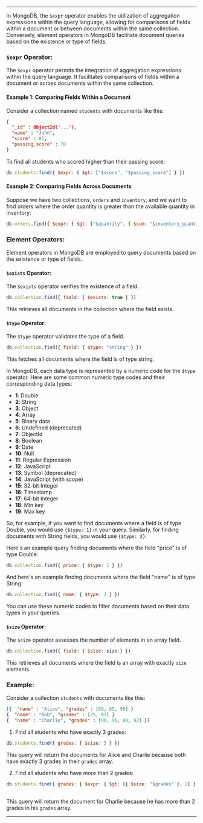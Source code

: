 
---

In MongoDB, the `$expr` operator enables the utilization of aggregation expressions within the query language, allowing for comparisons of fields within a document or between documents within the same collection. Conversely, element operators in MongoDB facilitate document queries based on the existence or type of fields.

### `$expr` Operator:

The `$expr` operator permits the integration of aggregation expressions within the query language. It facilitates comparisons of fields within a document or across documents within the same collection.

#### Example 1: Comparing Fields Within a Document

Consider a collection named `students` with documents like this:

```json
{ 
  "_id" : ObjectId("..."), 
  "name" : "John", 
  "score" : 85, 
  "passing_score" : 70 
}
```

To find all students who scored higher than their passing score:

```javascript
db.students.find({ $expr: { $gt: ["$score", "$passing_score"] } })
```

#### Example 2: Comparing Fields Across Documents

Suppose we have two collections, `orders` and `inventory`, and we want to find orders where the order quantity is greater than the available quantity in inventory:

```javascript
db.orders.find({ $expr: { $gt: ["$quantity", { $sum: "$inventory_quantity" }] } })
```

### Element Operators:

Element operators in MongoDB are employed to query documents based on the existence or type of fields.

#### `$exists` Operator:

The `$exists` operator verifies the existence of a field.

```javascript
db.collection.find({ field: { $exists: true } })
```

This retrieves all documents in the collection where the field exists.

#### `$type` Operator:

The `$type` operator validates the type of a field.

```javascript
db.collection.find({ field: { $type: "string" } })
```

This fetches all documents where the field is of type string.

In MongoDB, each data type is represented by a numeric code for the `$type` operator. Here are some common numeric type codes and their corresponding data types:

- **1**: Double
- **2**: String
- **3**: Object
- **4**: Array
- **5**: Binary data
- **6**: Undefined (deprecated)
- **7**: ObjectId
- **8**: Boolean
- **9**: Date
- **10**: Null
- **11**: Regular Expression
- **12**: JavaScript
- **13**: Symbol (deprecated)
- **14**: JavaScript (with scope)
- **15**: 32-bit Integer
- **16**: Timestamp
- **17**: 64-bit Integer
- **18**: Min key
- **19**: Max key

So, for example, if you want to find documents where a field is of type Double, you would use `{$type: 1}` in your query. Similarly, for finding documents with String fields, you would use `{$type: 2}`.

Here's an example query finding documents where the field "price" is of type Double:

```javascript
db.collection.find({ price: { $type: 1 } })
```

And here's an example finding documents where the field "name" is of type String:

```javascript
db.collection.find({ name: { $type: 2 } })
```

You can use these numeric codes to filter documents based on their data types in your queries.

#### `$size` Operator:

The `$size` operator assesses the number of elements in an array field.

```javascript
db.collection.find({ field: { $size: size } })
```

This retrieves all documents where the field is an array with exactly `size` elements.

### Example:

Consider a collection `students` with documents like this:

```json
[{  "name" : "Alice", "grades" : [80, 85, 90] }
{  "name" : "Bob", "grades" : [75, 82] }
{  "name" : "Charlie", "grades" : [90, 95, 88, 92] }]
```

1. Find all students who have exactly 3 grades:

```javascript
db.students.find({ grades: { $size: 3 } })
```

This query will return the documents for Alice and Charlie because both have exactly 3 grades in their `grades` array.

2. Find all students who have more than 2 grades:

```javascript
db.students.find({ grades: { $expr: { $gt: [{ $size: "$grades" }, 2] } } })
  
```

This query will return the document for Charlie because he has more than 2 grades in his `grades` array.

---

